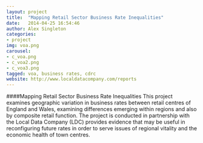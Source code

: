 ```yaml
---
layout: project
title:  "Mapping Retail Sector Business Rate Inequalities"
date:   2014-04-25 16:54:46
author: Alex Singleton
categories:
- project
img: voa.png
carousel:
- c_voa.png
- c_voa2.png
- c_voa3.png
tagged: voa, business rates, cdrc
website: http://www.localdatacompany.com/reports
---
```

####Mapping Retail Sector Business Rate Inequalities
This project examines geographic variation in business rates between retail centres of England and Wales, examining differences emerging within regions and also by composite retail function. The project is conducted in partnership with the Local Data Company (LDC) provides evidence that may be useful in reconfiguring future rates in order to serve issues of regional vitality and the economic health of town centres.